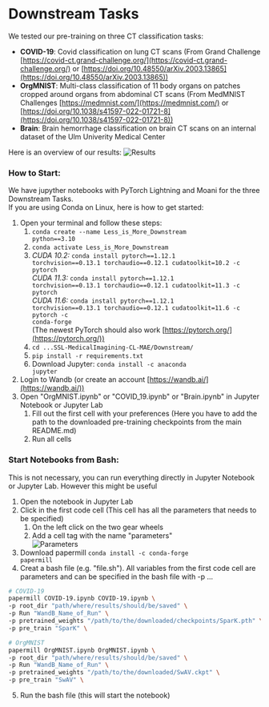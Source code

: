 # Downstream Tasks

We tested our pre-training on three CT classification tasks: 
- **COVID-19**: Covid classification on lung CT scans (From Grand Challenge [https://covid-ct.grand-challenge.org/](https://covid-ct.grand-challenge.org/) or 
[https://doi.org/10.48550/arXiv.2003.13865](https://doi.org/10.48550/arXiv.2003.13865))
- **OrgMNIST**: Multi-class classification of 11 body organs on patches cropped around organs from abdominal CT scans (From MedMNIST Challenges [https://medmnist.com/](https://medmnist.com/) or [https://doi.org/10.1038/s41597-022-01721-8](https://doi.org/10.1038/s41597-022-01721-8)) 
- **Brain**: Brain hemorrhage classification on brain CT scans on an internal dataset of the Ulm Univerity Medical Center

Here is an overview of our results:
![Results](https://github.com/Wolfda95/SSL-MedicalImagining-CL-MAE/assets/75016933/83df9ede-bbf9-4eea-816c-f9de718ee764)



### How to Start: 
We have jupyther notebooks with PyTorch Lightning and Moani for the three Downstream Tasks. \
If you are using Conda on Linux, here is how to get started: 
1. Open your terminal and follow these steps: 
    1. <code>conda create --name Less_is_More_Downstream python==3.10</code>
    2. <code>conda activate Less_is_More_Downstream</code>
    3. *CUDA 10.2:* <code>conda install pytorch==1.12.1 torchvision==0.13.1 torchaudio==0.12.1 cudatoolkit=10.2 -c pytorch</code>\
       *CUDA 11.3:* <code>conda install pytorch==1.12.1 torchvision==0.13.1 torchaudio==0.12.1 cudatoolkit=11.3 -c pytorch</code>\
       *CUDA 11.6:* <code>conda install pytorch==1.12.1 torchvision==0.13.1 torchaudio==0.12.1 cudatoolkit=11.6 -c pytorch -c conda-forge</code> \
       (The newest PyTorch should also work [https://pytorch.org/](https://pytorch.org/))
    4. <code>cd ...SSL-MedicalImagining-CL-MAE/Downstream/</code>
    5. <code>pip install -r requirements.txt</code>
    6. Download Jupyter: <code>conda install -c anaconda jupyter</code>
3. Login to Wandb (or create an account [https://wandb.ai/](https://wandb.ai/))
4. Open "OrgMNIST.ipynb" or "COVID_19.ipynb" or "Brain.ipynb" in Jupyter Notebook or Jupyter Lab
    1. Fill out the first cell with your preferences (Here you have to add the path to the downloaded pre-training checkpoints from the main README.md)
    2. Run all cells 


### Start Notebooks from Bash:
This is not necessary, you can run everything directly in Jupyter Notebook or Jupyter Lab. However this might be useful
1. Open the notebook in Jupyter Lab
2. Click in the first code cell (This cell has all the parameters that needs to be specified)
    1. On the left click on the two gear wheels
    2. Add a cell tag with the name "parameters" \
     ![Parameters](https://github.com/Wolfda95/SSL-MedicalImagining-CL-MAE/assets/75016933/afcd9342-a6a7-4921-a25a-c1fdcc827cd6)
3. Download papermill <code>conda install -c conda-forge papermill</code>
4. Creat a bash file (e.g. "file.sh"). All variables from the first code cell are parameters and can be specified in the bash file with -p ...
   
```bash
# COVID-19
papermill COVID-19.ipynb COVID-19.ipynb \
-p root_dir "path/where/results/should/be/saved" \
-p Run "WandB_Name_of_Run" \
-p pretrained_weights "/path/to/the/downloaded/checkpoints/SparK.pth" \
-p pre_train "SparK" \

# OrgMNIST
papermill OrgMNIST.ipynb OrgMNIST.ipynb \
-p root_dir "path/where/results/should/be/saved" \
-p Run "WandB_Name_of_Run" \
-p pretrained_weights "/path/to/the/downloaded/SwAV.ckpt" \
-p pre_train "SwAV" \

```
5. Run the bash file (this will start the notebook)


   

